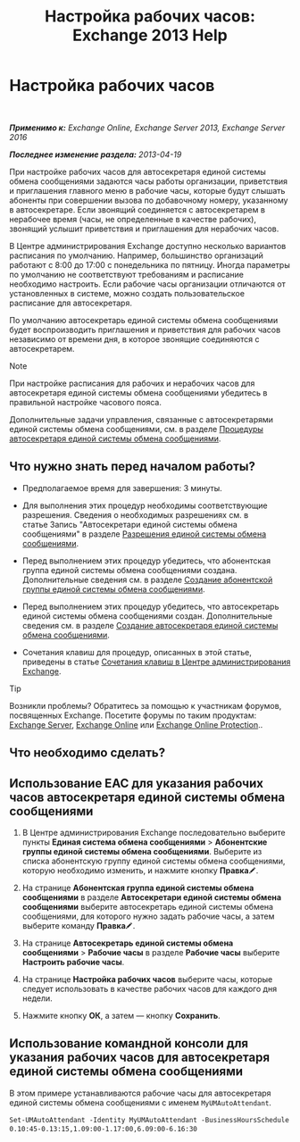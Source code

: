﻿---
title: 'Настройка рабочих часов: Exchange 2013 Help'
TOCTitle: Настройка рабочих часов
ms:assetid: 96b4be99-af94-4fa4-959a-48413387a044
ms:mtpsurl: https://technet.microsoft.com/ru-ru/library/Bb232133(v=EXCHG.150)
ms:contentKeyID: 50488679
ms.date: 05/22/2018
mtps_version: v=EXCHG.150
ms.translationtype: MT
---

# Настройка рабочих часов

 

_**Применимо к:** Exchange Online, Exchange Server 2013, Exchange Server 2016_

_**Последнее изменение раздела:** 2013-04-19_

При настройке рабочих часов для автосекретаря единой системы обмена сообщениями задаются часы работы организации, приветствия и приглашения главного меню в рабочие часы, которые будут слышать абоненты при совершении вызова по добавочному номеру, указанному в автосекретаре. Если звонящий соединяется с автосекретарем в нерабочее время (часы, не определенные в качестве рабочих), звонящий услышит приветствия и приглашения для нерабочих часов.

В Центре администрирования Exchange доступно несколько вариантов расписания по умолчанию. Например, большинство организаций работают с 8:00 до 17:00 с понедельника по пятницу. Иногда параметры по умолчанию не соответствуют требованиям и расписание необходимо настроить. Если рабочие часы организации отличаются от установленных в системе, можно создать пользовательское расписание для автосекретаря.

По умолчанию автосекретарь единой системы обмена сообщениями будет воспроизводить приглашения и приветствия для рабочих часов независимо от времени дня, в которое звонящие соединяются с автосекретарем.

> [!NOTE]  
> При настройке расписания для рабочих и нерабочих часов для автосекретаря единой системы обмена сообщениями убедитесь в правильной настройке часового пояса.


Дополнительные задачи управления, связанные с автосекретарями единой системы обмена сообщениями, см. в разделе [Процедуры автосекретаря единой системы обмена сообщениями](https://docs.microsoft.com/ru-ru/exchange/voice-mail-unified-messaging/automatically-answer-and-route-calls/um-auto-attendant-procedures).

## Что нужно знать перед началом работы?

  - Предполагаемое время для завершения: 3 минуты.

  - Для выполнения этих процедур необходимы соответствующие разрешения. Сведения о необходимых разрешениях см. в статье Запись "Автосекретари единой системы обмена сообщениями" в разделе [Разрешения единой системы обмена сообщениями](unified-messaging-permissions-exchange-2013-help.md).

  - Перед выполнением этих процедур убедитесь, что абонентская группа единой системы обмена сообщениями создана. Дополнительные сведения см. в разделе [Создание абонентской группы единой системы обмена сообщениями](https://docs.microsoft.com/ru-ru/exchange/voice-mail-unified-messaging/connect-voice-mail-system/create-um-dial-plan).

  - Перед выполнением этих процедур убедитесь, что автосекретарь единой системы обмена сообщениями создан. Дополнительные сведения см. в разделе [Создание автосекретаря единой системы обмена сообщениями](https://docs.microsoft.com/ru-ru/exchange/voice-mail-unified-messaging/automatically-answer-and-route-calls/create-a-um-auto-attendant).

  - Сочетания клавиш для процедур, описанных в этой статье, приведены в статье [Сочетания клавиш в Центре администрирования Exchange](keyboard-shortcuts-in-the-exchange-admin-center-exchange-online-protection-help.md).

> [!TIP]  
> Возникли проблемы? Обратитесь за помощью к участникам форумов, посвященных Exchange. Посетите форумы по таким продуктам: <a href="https://go.microsoft.com/fwlink/p/?linkid=60612">Exchange Server</a>, <a href="https://go.microsoft.com/fwlink/p/?linkid=267542">Exchange Online</a> или <a href="https://go.microsoft.com/fwlink/p/?linkid=285351">Exchange Online Protection</a>..


## Что необходимо сделать?

## Использование EAC для указания рабочих часов автосекретаря единой системы обмена сообщениями

1.  В Центре администрирования Exchange последовательно выберите пункты **Единая система обмена сообщениями** \> **Абонентские группы единой системы обмена сообщениями**. Выберите из списка абонентскую группу единой системы обмена сообщениями, которую необходимо изменить, и нажмите кнопку **Правка**![Значок редактирования](images/Bb124582.6f53ccb2-1f13-4c02-bea0-30690e6ea71d(EXCHG.150).gif "Значок редактирования").

2.  На странице **Абонентская группа единой системы обмена сообщениями** в разделе **Автосекретари единой системы обмена сообщениями** выберите автосекретарь единой системы обмена сообщениями, для которого нужно задать рабочие часы, а затем выберите команду **Правка**![Значок редактирования](images/Bb124582.6f53ccb2-1f13-4c02-bea0-30690e6ea71d(EXCHG.150).gif "Значок редактирования").

3.  На странице **Автосекретарь единой системы обмена сообщениями** \> **Рабочие часы** в разделе **Рабочие часы** выберите **Настроить рабочие часы**.

4.  На странице **Настройка рабочих часов** выберите часы, которые следует использовать в качестве рабочих часов для каждого дня недели.

5.  Нажмите кнопку **ОК**, а затем — кнопку **Сохранить**.

## Использование командной консоли для указания рабочих часов для автосекретаря единой системы обмена сообщениями

В этом примере устанавливаются рабочие часы для автосекретаря единой системы обмена сообщениями с именем `MyUMAutoAttendant`.

    Set-UMAutoAttendant -Identity MyUMAutoAttendant -BusinessHoursSchedule 0.10:45-0.13:15,1.09:00-1.17:00,6.09:00-6.16:30

